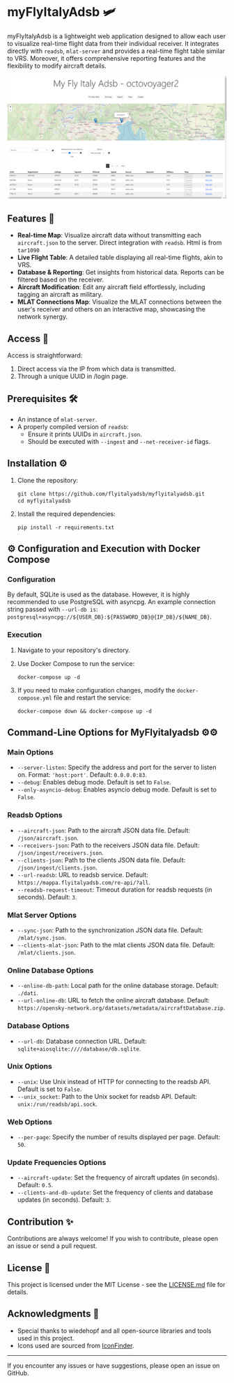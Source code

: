 # myFlyItalyAdsb 🛩️

myFlyItalyAdsb is a lightweight web application designed to allow each user to visualize real-time flight data from their individual receiver. It integrates directly with `readsb`, `mlat-server` and provides a real-time flight table similar to VRS. Moreover, it offers comprehensive reporting features and the flexibility to modify aircraft details.

![index screenshot](index_screenshot.png)

## Features 🌟

- **Real-time Map**: Visualize aircraft data without transmitting each `aircraft.json` to the server. Direct integration with `readsb`. Html is from `tar1090`
- **Live Flight Table**: A detailed table displaying all real-time flights, akin to VRS.
- **Database & Reporting**: Get insights from historical data. Reports can be filtered based on the receiver.
- **Aircraft Modification**: Edit any aircraft field effortlessly, including tagging an aircraft as military.
- **MLAT Connections Map**: Visualize the MLAT connections between the user's receiver and others on an interactive map, showcasing the network synergy.

## Access 🚪

Access is straightforward:
1. Direct access via the IP from which data is transmitted.
2. Through a unique UUID in /login page.

## Prerequisites 🛠️

- An instance of `mlat-server`.
- A properly compiled version of `readsb`:
  - Ensure it prints UUIDs in `aircraft.json`.
  - Should be executed with `--ingest` and `--net-receiver-id` flags.

## Installation ⚙️

1. Clone the repository:
   ```
   git clone https://github.com/flyitalyadsb/myflyitalyadsb.git
   cd myflyitalyadsb
   ```

2. Install the required dependencies:
   ```
   pip install -r requirements.txt
   ```

## ⚙️ Configuration and Execution with Docker Compose
### Configuration
By default, SQLite is used as the database. However, it is highly recommended to use PostgreSQL with asyncpg. An example connection string passed with `--url-db is`: `postgresql+asyncpg://${USER_DB}:${PASSWORD_DB}@{IP_DB}/${NAME_DB}`.

### Execution
1. Navigate to your repository's directory.

2. Use Docker Compose to run the service:
   ```
   docker-compose up -d
   ```

3. If you need to make configuration changes, modify the `docker-compose.yml` file and restart the service:

   ```
   docker-compose down && docker-compose up -d
   ```


## Command-Line Options for MyFlyitalyadsb ⚙️⚙️

### Main Options

- `--server-listen`: Specify the address and port for the server to listen on. Format: `'host:port'`. Default: `0.0.0.0:83`.
- `--debug`: Enables debug mode. Default is set to `False`.
- `--only-asyncio-debug`: Enables asyncio debug mode. Default is set to `False`.

### Readsb Options

- `--aircraft-json`: Path to the aircraft JSON data file. Default: `/json/aircraft.json`.
- `--receivers-json`: Path to the receivers JSON data file. Default: `/json/ingest/receivers.json`.
- `--clients-json`: Path to the clients JSON data file. Default: `/json/ingest/clients.json`.
- `--url-readsb`: URL to readsb service. Default: `https://mappa.flyitalyadsb.com/re-api/?all`.
- `--readsb-request-timeout`: Timeout duration for readsb requests (in seconds). Default: `3`.

### Mlat Server Options

- `--sync-json`: Path to the synchronization JSON data file. Default: `/mlat/sync.json`.
- `--clients-mlat-json`: Path to the mlat clients JSON data file. Default: `/mlat/clients.json`.

### Online Database Options

- `--online-db-path`: Local path for the online database storage. Default: `./dati`.
- `--url-online-db`: URL to fetch the online aircraft database. Default: `https://opensky-network.org/datasets/metadata/aircraftDatabase.zip`.

### Database Options

- `--url-db`: Database connection URL. Default: `sqlite+aiosqlite:////database/db.sqlite`.

### Unix Options

- `--unix`: Use Unix instead of HTTP for connecting to the readsb API. Default is set to `False`.
- `--unix_socket`: Path to the Unix socket for readsb API. Default: `unix:/run/readsb/api.sock`.

### Web Options

- `--per-page`: Specify the number of results displayed per page. Default: `50`.

### Update Frequencies Options

- `--aircraft-update`: Set the frequency of aircraft updates (in seconds). Default: `0.5`.
- `--clients-and-db-update`: Set the frequency of clients and database updates (in seconds). Default: `3`.


## Contribution ✨

Contributions are always welcome! If you wish to contribute, please open an issue or send a pull request.

## License 📄

This project is licensed under the MIT License - see the [LICENSE.md](LICENSE.md) file for details.

## Acknowledgments 👏

- Special thanks to wiedehopf and all open-source libraries and tools used in this project.
- Icons used are sourced from [IconFinder](https://www.iconfinder.com/).

---

If you encounter any issues or have suggestions, please open an issue on GitHub.
